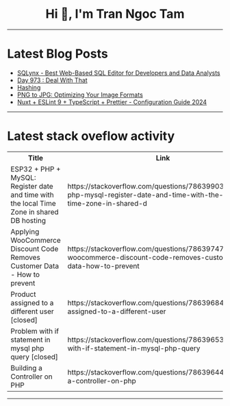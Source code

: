 <h1 align="center">Hi 👋, I'm Tran Ngoc Tam</h1>

---

# Latest Blog Posts 
<!-- BLOG-POST-LIST:START -->
- [SQLynx - Best Web-Based SQL Editor for Developers and Data Analysts](https://dev.to/concerate/sqlynx-best-web-based-sql-editor-for-developers-and-data-analysts-1p0f)
- [Day 973 : Deal With That](https://dev.to/dwane/day-973-deal-with-that-2d78)
- [Hashing](https://dev.to/valentintt/hashing-318p)
- [PNG to JPG: Optimizing Your Image Formats](https://dev.to/msmith99994/png-to-jpg-optimizing-your-image-formats-3ogd)
- [Nuxt + ESLint 9 + TypeScript + Prettier - Configuration Guide 2024](https://dev.to/jeanjavi/nuxt-eslint-9-typescript-prettier-configuration-guide-2024-4h2c)
<!-- BLOG-POST-LIST:END -->

---

# Latest stack oveflow activity
<table>
  <tr><th>Title</th><th>Link</th></tr>
  <!-- STACKOVERFLOW:START --><tr><td>ESP32 + PHP + MySQL: Register date and time with the local Time Zone in shared DB hosting</td><td>https://stackoverflow.com/questions/78639903/esp32-php-mysql-register-date-and-time-with-the-local-time-zone-in-shared-d</td></tr><tr><td>Applying WooCommerce Discount Code Removes Customer Data - How to prevent</td><td>https://stackoverflow.com/questions/78639747/applying-woocommerce-discount-code-removes-customer-data-how-to-prevent</td></tr><tr><td>Product assigned to a different user [closed]</td><td>https://stackoverflow.com/questions/78639684/product-assigned-to-a-different-user</td></tr><tr><td>Problem with if statement in mysql php query [closed]</td><td>https://stackoverflow.com/questions/78639653/problem-with-if-statement-in-mysql-php-query</td></tr><tr><td>Building a Controller on PHP</td><td>https://stackoverflow.com/questions/78639644/building-a-controller-on-php</td></tr><!-- STACKOVERFLOW:END -->
</table>

---


